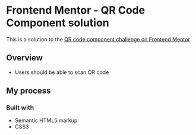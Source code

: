 # Frontend Mentor - QR Code Component solution

This is a solution to the [QR code component challenge on Frontend Mentor](https://www.frontendmentor.io/challenges/qr-code-component-iux_sIO_H)

## Overview

-   Users should be able to scan QR code

## My process

### Built with

-   Semantic HTML5 markup
-   CSS3
